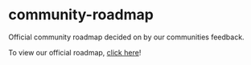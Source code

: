 # community-roadmap
Official community roadmap decided on by our communities feedback.

To view our official roadmap, [click here](https://github.com/orgs/Trilogy-RP/projects/1)!
